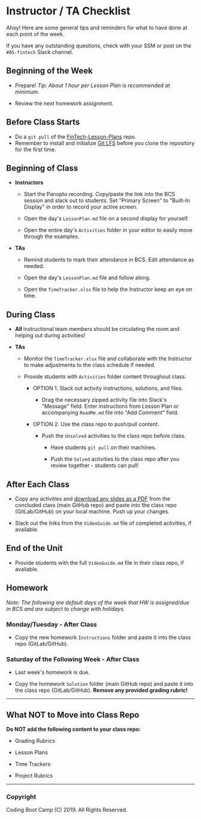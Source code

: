 # Instructor / TA Checklist

Ahoy! Here are some general tips and reminders for what to have done at each point of the week. 

If you have any outstanding questions, check with your SSM or post on the `#05-fintech` Slack channel.

## Beginning of the Week

* Prepare! _Tip: About 1 hour per Lesson Plan is recommended at minimum._

* Review the next homework assignment.

## Before Class Starts

* Do a `git pull` of the [FinTech-Lesson-Plans](https://github.com/coding-boot-camp/FinTech-Lesson-Plans) repo.
* Remember to install and initialize [Git LFS](https://coding-bootcamp-instructor-onboarding-prework.readthedocs-hosted.com/en/latest/modules/module11/git/git-lfs/) before you clone the repository for the first time. 

## Beginning of Class

* **Instructors** 

  * Start the Panopto recording. Copy/paste the link into the BCS session and slack out to students. Set "Primary Screen" to "Built-In Display" in order to record your active screen.

  * Open the day's `LessonPlan.md` file on a second display for yourself.

  * Open the entire day's `Activities` folder in your editor to easily move through the examples.

* **TAs**

  * Remind students to mark their attendance in BCS. Edit attendance as needed.

  * Open the day's `LessonPlan.md` file and follow along.

  * Open the `TimeTracker.xlsx` file to help the Instructor keep an eye on time.

## During Class

* **All** instructional team members should be circulating the room and helping out during activities!

* **TAs**

  * Monitor the `TimeTracker.xlsx` file and collaborate with the Instructor to make adjustments to the class schedule if needed.

  * Provide students with `Activities` folder content throughout class.

    * OPTION 1. Slack out activity instructions, solutions, and files.

      * Drag the necessary zipped activity file into Slack's "Message" field. Enter instructions from Lesson Plan or accompanying `ReadMe.md` file into "Add Comment" field.
          
    * OPTION 2. Use the class repo to push/pull content.
    
      * Push the `Unsolved` activities to the class repo before class. 
          
        * Have students `git pull` on their machines.
          
        * Push the `Solved` activities to the class repo after you review together - students can pull!

## After Each Class

* Copy any activities and [download any slides as a PDF](https://docs.google.com/document/d/14MiAunWj30hu-pYLGDz9JOM5XbGjunn1hZ6iyym4w2w/edit?usp=sharing) from the concluded class (main GitHub repo) and paste into the class repo (GitLab/GitHub) on your local machine. Push up your changes.

* Slack out the links from the `VideoGuide.md` file of completed activities, if available.

## End of the Unit

* Provide students with the full `VideoGuide.md` file in their class repo, if available.

## Homework

_Note: The following are default days of the week that HW is assigned/due in BCS and are subject to change with holidays._

### Monday/Tuesday - After Class

* Copy the new homework `Instructions` folder and paste it into the class repo (GitLab/GitHub).

### Saturday of the Following Week - After Class

* Last week's homework is due.

* Copy the homework `Solution` folder (main GitHub repo) and paste it into the class repo (GitLab/GitHub). **Remove any provided grading rubric!**

- - -

## What NOT to Move into Class Repo

**Do NOT add the following content to your class repo:**

* Grading Rubrics

* Lesson Plans

* Time Trackers

* Project Rubrics

- - -

### Copyright

Coding Boot Camp (C) 2019. All Rights Reserved.
